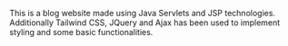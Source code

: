 This is a blog website made using Java Servlets and JSP technologies. Additionally Tailwind CSS, JQuery and Ajax has been used to implement styling and some basic functionalities.
